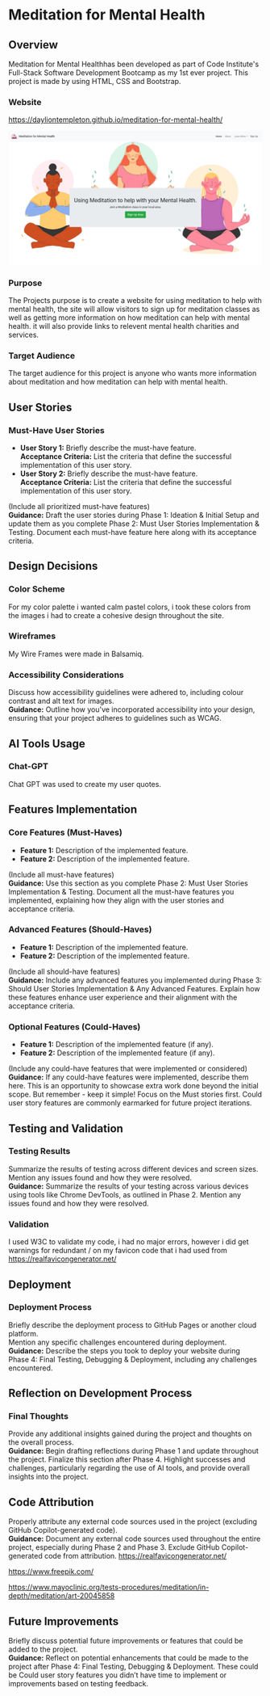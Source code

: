# Meditation for Mental Health

## Overview

Meditation for Mental Healthhas been developed as part of Code Institute's Full-Stack Software Development Bootcamp as my 1st ever project. This project is made by using HTML, CSS and Bootstrap.

### Website
https://dayliontempleton.github.io/meditation-for-mental-health/

![website](<Screenshot 2024-10-23 at 09-18-29 Meditation for Mental Health Home.png>)


### Purpose
The Projects purpose is to create a website for using meditation to help with mental health, the site will allow visitors to sign up for meditation classes as well as getting more information on how meditation can help with mental health. it will also provide links to relevent mental health charities and services.

### Target Audience
The target audience for this project is anyone who wants more information about meditation and how meditation can help with mental health.

## User Stories

### Must-Have User Stories
- **User Story 1:** Briefly describe the must-have feature.  
  **Acceptance Criteria:** List the criteria that define the successful implementation of this user story.
- **User Story 2:** Briefly describe the must-have feature.  
  **Acceptance Criteria:** List the criteria that define the successful implementation of this user story.

(Include all prioritized must-have features)  
**Guidance:** Draft the user stories during Phase 1: Ideation & Initial Setup and update them as you complete Phase 2: Must User Stories Implementation & Testing. Document each must-have feature here along with its acceptance criteria.



## Design Decisions

### Color Scheme
For my color palette i wanted calm pastel colors, i took these colors from the images i had to create a cohesive design throughout the site.
### Wireframes
My Wire Frames were made in Balsamiq.

### Accessibility Considerations
Discuss how accessibility guidelines were adhered to, including colour contrast and alt text for images.  
**Guidance:** Outline how you've incorporated accessibility into your design, ensuring that your project adheres to guidelines such as WCAG.

## AI Tools Usage

### Chat-GPT
Chat GPT was used to create my user quotes. 


## Features Implementation

### Core Features (Must-Haves)
- **Feature 1:** Description of the implemented feature.
- **Feature 2:** Description of the implemented feature.

(Include all must-have features)  
**Guidance:** Use this section as you complete Phase 2: Must User Stories Implementation & Testing. Document all the must-have features you implemented, explaining how they align with the user stories and acceptance criteria.

### Advanced Features (Should-Haves)
- **Feature 1:** Description of the implemented feature.
- **Feature 2:** Description of the implemented feature.

(Include all should-have features)  
**Guidance:** Include any advanced features you implemented during Phase 3: Should User Stories Implementation & Any Advanced Features. Explain how these features enhance user experience and their alignment with the acceptance criteria.

### Optional Features (Could-Haves)
- **Feature 1:** Description of the implemented feature (if any).
- **Feature 2:** Description of the implemented feature (if any).

(Include any could-have features that were implemented or considered)  
**Guidance:** If any could-have features were implemented, describe them here. This is an opportunity to showcase extra work done beyond the initial scope. But remember - keep it simple! Focus on the Must stories first. Could user story features are commonly earmarked for future project iterations.

## Testing and Validation

### Testing Results
Summarize the results of testing across different devices and screen sizes.  
Mention any issues found and how they were resolved.  
**Guidance:** Summarize the results of your testing across various devices using tools like Chrome DevTools, as outlined in Phase 2. Mention any issues found and how they were resolved.

### Validation
I used W3C to validate my code, i had no major errors, however i did get warnings for redundant / on my favicon code that i had used from https://realfavicongenerator.net/ 

## Deployment

### Deployment Process
Briefly describe the deployment process to GitHub Pages or another cloud platform.  
Mention any specific challenges encountered during deployment.  
**Guidance:** Describe the steps you took to deploy your website during Phase 4: Final Testing, Debugging & Deployment, including any challenges encountered.

## Reflection on Development Process

### Final Thoughts
Provide any additional insights gained during the project and thoughts on the overall process.  
**Guidance:** Begin drafting reflections during Phase 1 and update throughout the project. Finalize this section after Phase 4. Highlight successes and challenges, particularly regarding the use of AI tools, and provide overall insights into the project.

## Code Attribution
Properly attribute any external code sources used in the project (excluding GitHub Copilot-generated code).  
**Guidance:** Document any external code sources used throughout the entire project, especially during Phase 2 and Phase 3. Exclude GitHub Copilot-generated code from attribution.
https://realfavicongenerator.net/

https://www.freepik.com/ 

https://www.mayoclinic.org/tests-procedures/meditation/in-depth/meditation/art-20045858 
## Future Improvements
Briefly discuss potential future improvements or features that could be added to the project.  
**Guidance:** Reflect on potential enhancements that could be made to the project after Phase 4: Final Testing, Debugging & Deployment. These could be Could user story features you didn’t have time to implement or improvements based on testing feedback.